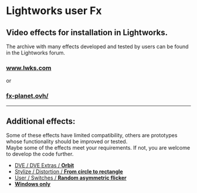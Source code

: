 
# Lightworks user Fx

## Video effects for installation in Lightworks.

The archive with many effects developed and tested by users can be found in the Lightworks forum.
### <a href="https://www.lwks.com/index.php?option=com_kunena&func=view&catid=7&id=188603&Itemid=81#ftop" TARGET="_blank">www.lwks.com</a>  
or
### <a href="https://fx-planet.ovh/" TARGET="_blank">fx-planet.ovh/</a> 


----------------------------------------------------------------------------

## Additional effects:
Some of these effects have limited compatibility, others are prototypes whose functionality should be improved or tested.  
Maybe some of the effects meet your requirements.  If not, you are welcome to develop the code further.

- [DVE / DVE Extras / **Orbit**](DVE/DVE_Extras/Orbit/README.md)
- [Stylize / Distortion / **From circle to rectangle**](Stylize/Distortion/CircleToRectangle/README.md)
- [User / Switches / **Random asymmetric flicker**](User/Switches/RandomFlicker/README.md)
- [**Windows only**](Windows_only/README.md)

